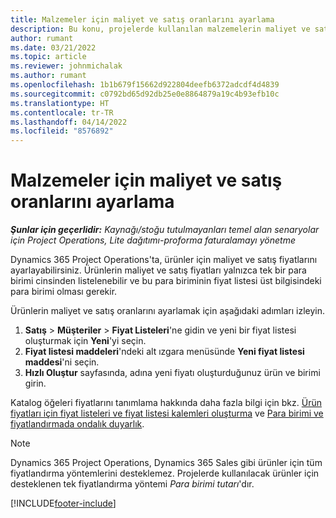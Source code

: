```yaml
---
title: Malzemeler için maliyet ve satış oranlarını ayarlama
description: Bu konu, projelerde kullanılan malzemelerin maliyet ve satış oranlarının nasıl ayarlanacağı hakkında bilgi sağlar.
author: rumant
ms.date: 03/21/2022
ms.topic: article
ms.reviewer: johnmichalak
ms.author: rumant
ms.openlocfilehash: 1b1b679f15662d922804deefb6372adcdf4d4839
ms.sourcegitcommit: c0792bd65d92db25e0e8864879a19c4b93efb10c
ms.translationtype: HT
ms.contentlocale: tr-TR
ms.lasthandoff: 04/14/2022
ms.locfileid: "8576892"
---
```

# <a name="set-up-cost-and-sales-rates-for-materials"></a>Malzemeler için maliyet ve satış oranlarını ayarlama

_**Şunlar için geçerlidir:** Kaynağı/stoğu tutulmayanları temel alan senaryolar için Project Operations, Lite dağıtımı-proforma faturalamayı yönetme_

Dynamics 365 Project Operations'ta, ürünler için maliyet ve satış fiyatlarını ayarlayabilirsiniz. Ürünlerin maliyet ve satış fiyatları yalnızca tek bir para birimi cinsinden listelenebilir ve bu para biriminin fiyat listesi üst bilgisindeki para birimi olması gerekir.

Ürünlerin maliyet ve satış oranlarını ayarlamak için aşağıdaki adımları izleyin. 

1. **Satış** > **Müşteriler** > **Fiyat Listeleri**'ne gidin ve yeni bir fiyat listesi oluşturmak için **Yeni**'yi seçin. 
2. **Fiyat listesi maddeleri**'ndeki alt ızgara menüsünde **Yeni fiyat listesi maddesi**'ni seçin. 
3. **Hızlı Oluştur** sayfasında, adına yeni fiyatı oluşturduğunuz ürün ve birimi girin.

Katalog öğeleri fiyatlarını tanımlama hakkında daha fazla bilgi için bkz. [Ürün fiyatları için fiyat listeleri ve fiyat listesi kalemleri oluşturma](/dynamics365/sales/create-price-lists-price-list-items-define-pricing-products) ve [Para birimi ve fiyatlandırmada ondalık duyarlık](/dynamics365/sales/decimal-precision-currency-pricing).
> [!NOTE]
> Dynamics 365 Project Operations, Dynamics 365 Sales gibi ürünler için tüm fiyatlandırma yöntemlerini desteklemez. Projelerde kullanılacak ürünler için desteklenen tek fiyatlandırma yöntemi *Para birimi tutarı*'dır.


[!INCLUDE[footer-include](../includes/footer-banner.md)]
